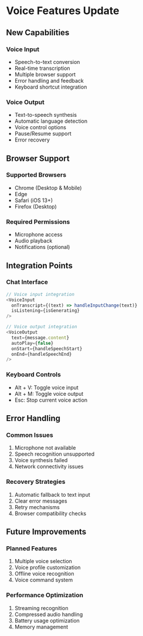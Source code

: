 # Voice Features Update

## New Capabilities

### Voice Input
- Speech-to-text conversion
- Real-time transcription
- Multiple browser support
- Error handling and feedback
- Keyboard shortcut integration

### Voice Output
- Text-to-speech synthesis
- Automatic language detection
- Voice control options
- Pause/Resume support
- Error recovery

## Browser Support

### Supported Browsers
- Chrome (Desktop & Mobile)
- Edge
- Safari (iOS 13+)
- Firefox (Desktop)

### Required Permissions
- Microphone access
- Audio playback
- Notifications (optional)

## Integration Points

### Chat Interface
```typescript
// Voice input integration
<VoiceInput
  onTranscript={(text) => handleInputChange(text)}
  isListening={isGenerating}
/>

// Voice output integration
<VoiceOutput
  text={message.content}
  autoPlay={false}
  onStart={handleSpeechStart}
  onEnd={handleSpeechEnd}
/>
```

### Keyboard Controls
- Alt + V: Toggle voice input
- Alt + M: Toggle voice output
- Esc: Stop current voice action

## Error Handling

### Common Issues
1. Microphone not available
2. Speech recognition unsupported
3. Voice synthesis failed
4. Network connectivity issues

### Recovery Strategies
1. Automatic fallback to text input
2. Clear error messages
3. Retry mechanisms
4. Browser compatibility checks

## Future Improvements

### Planned Features
1. Multiple voice selection
2. Voice profile customization
3. Offline voice recognition
4. Voice command system

### Performance Optimization
1. Streaming recognition
2. Compressed audio handling
3. Battery usage optimization
4. Memory management